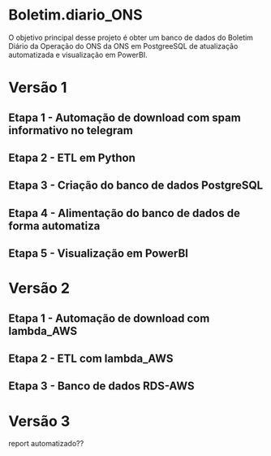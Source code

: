 # Boletim.diario_ONS


O objetivo principal desse projeto é obter um banco de dados do Boletim Diário da Operação do ONS da ONS em PostgreeSQL de atualização automatizada e visualização em PowerBI.


# Versão 1

## Etapa 1 - Automação de download com spam informativo no telegram

## Etapa 2 - ETL em Python

## Etapa 3 - Criação do banco de dados PostgreSQL

## Etapa 4 - Alimentação do banco de dados de forma automatiza

## Etapa 5 - Visualização em PowerBI 


# Versão 2

## Etapa 1 - Automação de download com lambda_AWS

## Etapa 2 - ETL com lambda_AWS

## Etapa 3 - Banco de dados RDS-AWS

# Versão 3

report automatizado??
